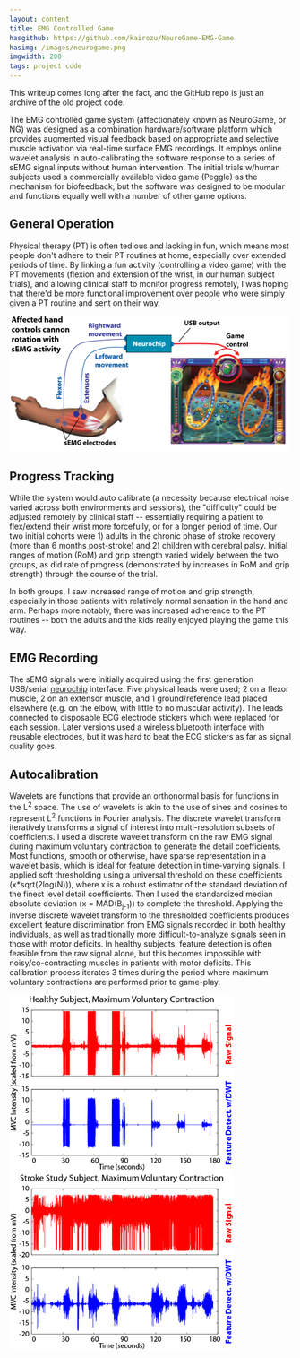 ```yaml
---
layout: content
title: EMG Controlled Game
hasgithub: https://github.com/kairozu/NeuroGame-EMG-Game
hasimg: /images/neurogame.png
imgwidth: 200
tags: project code
---
```

<span class="italics">This writeup comes long after the fact, and the GitHub repo is just an archive of the old project code.</span> 

The EMG controlled game system (affectionately known as NeuroGame, or NG) was designed as a combination hardware/software platform which provides augmented visual feedback based on appropriate and selective muscle activation via real-time surface EMG recordings. It employs online wavelet analysis in auto-calibrating the software response to a series of sEMG signal inputs without human intervention. The initial trials w/human subjects used a commercially available video game (Peggle) as the mechanism for biofeedback, but the software was designed to be modular and functions equally well with a number of other game options.

<div class="spacerClear"></div>

## General Operation
Physical therapy (PT) is often tedious and lacking in fun, which means most people don't adhere to their PT routines at home, especially over extended periods of time. By linking a fun activity (controlling a video game) with the PT movements (flexion and extension of the wrist, in our human subject trials), and allowing clinical staff to monitor progress remotely, I was hoping that there'd be more functional improvement over people who were simply given a PT routine and sent on their way.

<div class="spacerClear"></div>

<a href="/images/neurogame-diagram.png"><img class="imageCenter" src="/images/neurogame-diagram.png" width="500" alt="general NG operation"/></a>

<div class="spacerClear"></div>

## Progress Tracking
While the system would auto calibrate (a necessity because electrical noise varied across both environments and sessions), the "difficulty" could be adjusted remotely by clinical staff -- essentially requiring a patient to flex/extend their wrist more forcefully, or for a longer period of time. Our two initial cohorts were 1) adults in the chronic phase of stroke recovery (more than 6 months post-stroke) and 2) children with cerebral palsy. Initial ranges of motion (RoM) and grip strength varied widely between the two groups, as did rate of progress (demonstrated by increases in RoM and grip strength) through the course of the trial.

In both groups, I saw increased range of motion and grip strength, especially in those patients with relatively normal sensation in the hand and arm. Perhaps more notably, there was increased adherence to the PT routines -- both the adults and the kids really enjoyed playing the game this way.

## EMG Recording
The sEMG signals were initially acquired using the first generation USB/serial <a href="http://csne-erc.org/research-dissemination/neurochip">neurochip</a> interface. Five physical leads were used; 2 on a flexor muscle, 2 on an extensor muscle, and 1 ground/reference lead placed elsewhere (e.g. on the elbow, with little to no muscular activity). The leads connected to disposable ECG electrode stickers which were replaced for each session. Later versions used a wireless bluetooth interface with reusable electrodes, but it was hard to beat the ECG stickers as far as signal quality goes.

## Autocalibration
Wavelets are functions that provide an orthonormal basis for functions in the L<sup>2</sup> space. The use of wavelets is akin to the use of sines and cosines to represent L<sup>2</sup> functions in Fourier analysis. The discrete wavelet transform iteratively transforms a signal of interest into multi-resolution subsets of coefficients. I used a discrete wavelet transform on the raw EMG signal during maximum voluntary contraction to generate the detail coefficients. Most functions, smooth or otherwise, have sparse representation in a wavelet basis, which is ideal for feature detection in time-varying signals. I applied soft thresholding using a universal threshold on these coefficients (x*sqrt(2log(N))), where x is a robust estimator of the standard deviation of the finest level detail coefficients. Then I used the standardized median absolute deviation (x = MAD(B<sub>j-1</sub>)) to complete the threshold. Applying the inverse discrete wavelet transform to the thresholded coefficients produces excellent feature discrimination from EMG signals recorded in both healthy individuals, as well as traditionally more difficult-to-analyze signals seen in those with motor deficits. In healthy subjects, feature detection is often feasible from the raw signal alone, but this becomes impossible with noisy/co-contracting muscles in patients with motor deficits. This calibration process iterates 3 times during the period where maximum voluntary contractions are performed prior to game-play.  

<div class="flexBox">
	<a href="/images/mvc-healthy.png"><img width="400" src="/images/mvc-healthy.png" alt="max voluntary contraction healthy" /></a>
	<a href="/images/mvc-stroke.png"><img width="400" src="/images/mvc-stroke.png" alt="max voluntary contraction post-stroke"/></a>
</div>

